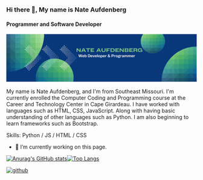 ### Hi there 👋, My name is Nate Aufdenberg
#### Programmer and Software Developer
![Programmer and Software Developer](https://github.com/NateAufdenberg/NateAufdenberg/blob/main/Blue%2C%20Green%2C%20and%20White%20Modern%20Tech%20Web%20Developer%20LinkedIn%20Banner.png)

My name is Nate Aufdenberg, and I'm from Southeast Missouri. I'm currently enrolled the Computer Coding and Programming course at the Career and Technology Center in Cape Girardeau. I have worked with languages such as HTML, CSS, JavaScript. Along with having basic understanding of other languages such as Python. I am also beginning to learn frameworks such as Bootstrap.

Skills: Python / JS / HTML / CSS

- 🔭 I’m currently working on this page. 


[![Anurag's GitHub stats](https://github-readme-stats.vercel.app/api?username=NateAufdenberg)](https://github.com/anuraghazra/github-readme-stats)[![Top Langs](https://github-readme-stats.vercel.app/api/top-langs/?username=NateAufdenberg&layout=compact)](https://github.com/anuraghazra/github-readme-stats)

[<img src='https://cdn.jsdelivr.net/npm/simple-icons@3.0.1/icons/github.svg' alt='github' height='40'>](https://github.com/NateAufdenberg) 
